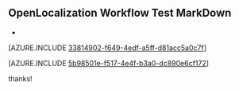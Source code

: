 ## OpenLocalization Workflow Test MarkDown
* 

[AZURE.INCLUDE [33814902-f649-4edf-a5ff-d81acc5a0c7f](calleeMd1.md)]



[AZURE.INCLUDE [5b98501e-f517-4e4f-b3a0-dc890e6cf172](calleeMd2.md)]

 
thanks!
